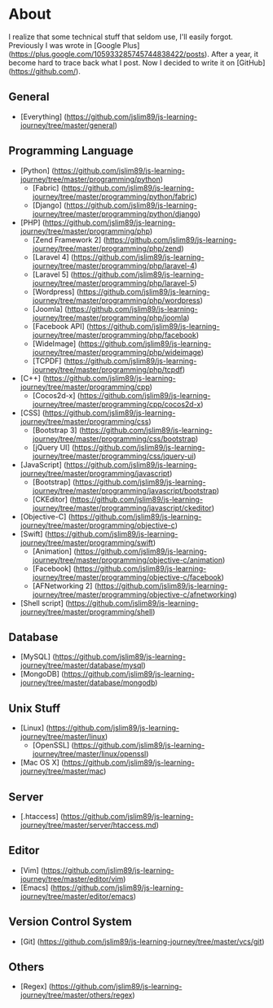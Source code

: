 # About
I realize that some technical stuff that seldom use, I'll easily forgot. Previously I was wrote in [Google Plus] (https://plus.google.com/105933285745744838422/posts). After a year, it become hard to trace back what I post. Now I decided to write it on [GitHub] (https://github.com/).

## General
* [Everything] (https://github.com/jslim89/js-learning-journey/tree/master/general)

## Programming Language
* [Python] (https://github.com/jslim89/js-learning-journey/tree/master/programming/python)
    - [Fabric] (https://github.com/jslim89/js-learning-journey/tree/master/programming/python/fabric)
    - [Django] (https://github.com/jslim89/js-learning-journey/tree/master/programming/python/django)
* [PHP] (https://github.com/jslim89/js-learning-journey/tree/master/programming/php)
    - [Zend Framework 2] (https://github.com/jslim89/js-learning-journey/tree/master/programming/php/zend)
    - [Laravel 4] (https://github.com/jslim89/js-learning-journey/tree/master/programming/php/laravel-4)
    - [Laravel 5] (https://github.com/jslim89/js-learning-journey/tree/master/programming/php/laravel-5)
    - [Wordpress] (https://github.com/jslim89/js-learning-journey/tree/master/programming/php/wordpress)
    - [Joomla] (https://github.com/jslim89/js-learning-journey/tree/master/programming/php/joomla)
    - [Facebook API] (https://github.com/jslim89/js-learning-journey/tree/master/programming/php/facebook)
    - [WideImage] (https://github.com/jslim89/js-learning-journey/tree/master/programming/php/wideimage)
    - [TCPDF] (https://github.com/jslim89/js-learning-journey/tree/master/programming/php/tcpdf)
* [C++] (https://github.com/jslim89/js-learning-journey/tree/master/programming/cpp)
    - [Cocos2d-x] (https://github.com/jslim89/js-learning-journey/tree/master/programming/cpp/cocos2d-x)
* [CSS] (https://github.com/jslim89/js-learning-journey/tree/master/programming/css)
    - [Bootstrap 3] (https://github.com/jslim89/js-learning-journey/tree/master/programming/css/bootstrap)
    - [jQuery UI] (https://github.com/jslim89/js-learning-journey/tree/master/programming/css/jquery-ui)
* [JavaScript] (https://github.com/jslim89/js-learning-journey/tree/master/programming/javascript)
    - [Bootstrap] (https://github.com/jslim89/js-learning-journey/tree/master/programming/javascript/bootstrap)
    - [CKEditor] (https://github.com/jslim89/js-learning-journey/tree/master/programming/javascript/ckeditor)
* [Objective-C] (https://github.com/jslim89/js-learning-journey/tree/master/programming/objective-c)
* [Swift] (https://github.com/jslim89/js-learning-journey/tree/master/programming/swift)
    - [Animation] (https://github.com/jslim89/js-learning-journey/tree/master/programming/objective-c/animation)
    - [Facebook] (https://github.com/jslim89/js-learning-journey/tree/master/programming/objective-c/facebook)
    - [AFNetworking 2] (https://github.com/jslim89/js-learning-journey/tree/master/programming/objective-c/afnetworking)
* [Shell script] (https://github.com/jslim89/js-learning-journey/tree/master/programming/shell)

## Database
* [MySQL] (https://github.com/jslim89/js-learning-journey/tree/master/database/mysql)
* [MongoDB] (https://github.com/jslim89/js-learning-journey/tree/master/database/mongodb)

## Unix Stuff
* [Linux] (https://github.com/jslim89/js-learning-journey/tree/master/linux)
    - [OpenSSL] (https://github.com/jslim89/js-learning-journey/tree/master/linux/openssl)
* [Mac OS X] (https://github.com/jslim89/js-learning-journey/tree/master/mac)

## Server
* [.htaccess] (https://github.com/jslim89/js-learning-journey/tree/master/server/htaccess.md)

## Editor
* [Vim] (https://github.com/jslim89/js-learning-journey/tree/master/editor/vim)
* [Emacs] (https://github.com/jslim89/js-learning-journey/tree/master/editor/emacs)

## Version Control System
* [Git] (https://github.com/jslim89/js-learning-journey/tree/master/vcs/git)

## Others
* [Regex] (https://github.com/jslim89/js-learning-journey/tree/master/others/regex)
